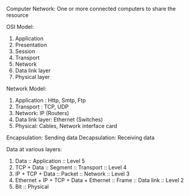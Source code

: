 Computer Network:
One or more connected computers to share the resource

OSI Model:
1. Application
2. Presentation
3. Session
4. Transport
5. Network
6. Data link layer
7. Physical layer


Network Model:
1. Application : Http, Smtp, Ftp
2. Transport : TCP, UDP
3. Network: IP (Routers)
4. Data link layer: Ethernet (Switches) 
5. Physical: Cables, Network interface card

Encapsulation: Sending data
Decapsulation: Receiving data

Data at various layers:

1. Data :: Application :: Level 5
2. TCP + Data :: Segment :: Transport :: Level 4
3. IP + TCP + Data :: Packet :: Network :: Level 3 
4. Ethernet + IP + TCP + Data + Ethernet :: Frame :: Data link :: Level 2
5. Bit :: Physical
